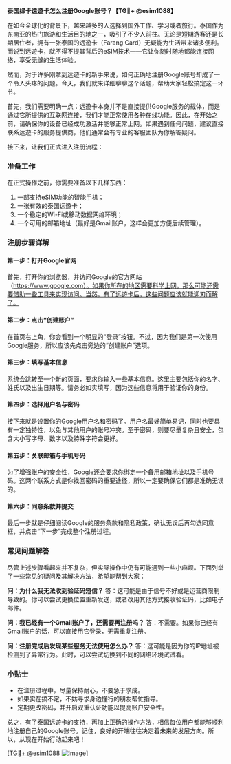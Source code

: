 **泰国绿卡遠遊卡怎么注册Google账号？【TG💪+ @esim1088】**

在如今全球化的背景下，越来越多的人选择到国外工作、学习或者旅行。泰国作为东南亚的热门旅游和生活目的地之一，吸引了不少人前往。无论是短期游客还是长期居住者，拥有一张泰国的远遊卡（Farang Card）无疑能为生活带来诸多便利。而说到远遊卡，就不得不提其背后的eSIM技术——它让你随时随地都能连接网络，享受无缝的生活体验。

然而，对于许多刚拿到远遊卡的新手来说，如何正确地注册Google账号却成了一个令人头疼的问题。今天，我们就来详细聊聊这个话题，帮助大家轻松搞定这一环节。

首先，我们需要明确一点：远遊卡本身并不是直接提供Google服务的载体，而是通过它所提供的互联网连接，我们才能正常使用各种在线功能。因此，在开始之前，请确保你的设备已经成功激活并能够正常上网。如果遇到任何问题，建议直接联系远遊卡的服务提供商，他们通常会有专业的客服团队为你解答疑问。

接下来，让我们正式进入注册流程：

### 准备工作

在正式操作之前，你需要准备以下几样东西：
1. 一部支持eSIM功能的智能手机；
2. 一张有效的泰国远遊卡；
3. 一个稳定的Wi-Fi或移动数据网络环境；
4. 一个可用的邮箱地址（最好是Gmail账户，这样会更加方便后续管理）。

### 注册步骤详解

#### 第一步：打开Google官网
首先，打开你的浏览器，并访问Google的官方网站（https://www.google.com）。如果你所在的地区需要科学上网，那么可能还需要借助一些工具来实现访问。当然，有了远遊卡后，这些问题应该就能迎刃而解了。

#### 第二步：点击“创建账户”
在首页右上角，你会看到一个明显的“登录”按钮。不过，因为我们是第一次使用Google服务，所以应该先点击旁边的“创建账户”选项。

#### 第三步：填写基本信息
系统会跳转至一个新的页面，要求你输入一些基本信息。这里主要包括你的名字、姓氏以及出生日期等。请务必如实填写，因为这些信息将用于验证你的身份。

#### 第四步：选择用户名与密码
接下来就是设置你的Google用户名和密码了。用户名最好简单易记，同时也要具有一定独特性，以免与其他用户的账号冲突。至于密码，则要尽量复杂且安全，包含大小写字母、数字以及特殊字符会更好。

#### 第五步：关联邮箱与手机号码
为了增强账户的安全性，Google还会要求你绑定一个备用邮箱地址以及手机号码。这两个联系方式是你找回密码的重要途径，所以一定要确保它们都是准确无误的。

#### 第六步：同意条款并提交
最后一步就是仔细阅读Google的服务条款和隐私政策，确认无误后再勾选同意框，并点击“下一步”完成整个注册过程。

### 常见问题解答

尽管上述步骤看起来并不复杂，但实际操作中仍有可能遇到一些小麻烦。下面列举了一些常见的疑问及其解决方法，希望能帮到大家：

**问：为什么我无法收到验证码短信？**
答：这可能是由于信号不好或是运营商限制导致的。你可以尝试更换位置重新发送，或者改用其他方式接收验证码，比如电子邮件。

**问：我已经有一个Gmail账户了，还需要再注册吗？**
答：不需要。如果你已经有Gmail账户的话，可以直接用它登录，无需重复注册。

**问：注册完成后发现某些服务无法使用怎么办？**
答：这可能是因为你的IP地址被检测到了异常行为。此时，可以尝试切换到不同的网络环境试试看。

### 小贴士

- 在注册过程中，尽量保持耐心，不要急于求成。
- 如果实在搞不定，不妨寻求身边懂行的朋友帮忙指导。
- 定期更改密码，并开启双重认证功能以提高账户安全性。

总之，有了泰国远遊卡的支持，再加上正确的操作方法，相信每位用户都能够顺利地注册自己的Google账号。记住，良好的开端往往决定着未来的发展方向。所以，从现在开始行动起来吧！

[[TG💪+ @esim1088](https://t.me/s/esim1088) ![Image](https://i.postimg.cc/4NQfJmqS/Snipaste-2025-05-13-00-14-12.png)]